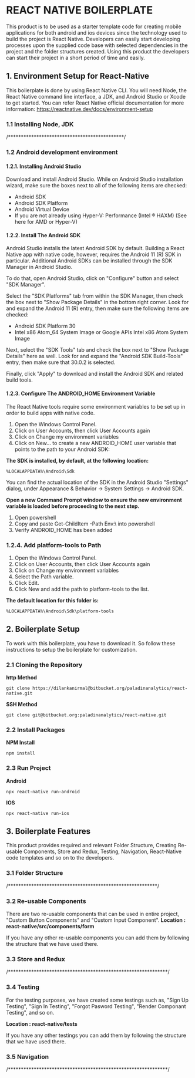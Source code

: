 # REACT NATIVE BOILERPLATE

This product is to be used as a starter template code for creating mobile applications for both android and ios devices since the technology used to build the project is React Native. Developers can easily start developing processes upon the supplied code base with selected dependencies in the project and the folder structures created. Using this product the developers can start their project in a short period of time and easily.

## 1. Environment Setup for React-Native

 This boilerplate is done by using React Native CLI. You will need Node, the React Native command line interface, a JDK, and Android Studio or Xcode to get started.
 You can refer React Native official documentation for more information: https://reactnative.dev/docs/environment-setup

### 1.1 Installing Node, JDK

/*********************************************/

### 1.2 Android development environment

#### 1.2.1. Installing Android Studio

Download and install Android Studio. While on Android Studio installation wizard, make sure the boxes next to all of the following items are checked:
 * Android SDK
 * Android SDK Platform
 * Android Virtual Device
 * If you are not already using Hyper-V: Performance (Intel ® HAXM) (See here for AMD or Hyper-V)

#### 1.2.2. Install The Android SDK

Android Studio installs the latest Android SDK by default. Building a React Native app with native code, however, requires the Android 11 (R) SDK in particular. Additional Android SDKs can be installed through the SDK Manager in Android Studio.

To do that, open Android Studio, click on "Configure" button and select "SDK Manager".

Select the "SDK Platforms" tab from within the SDK Manager, then check the box next to "Show Package Details" in the bottom right corner. Look for and expand the Android 11 (R) entry, then make sure the following items are checked:

 * Android SDK Platform 30
 * Intel x86 Atom_64 System Image or Google APIs Intel x86 Atom System Image

Next, select the "SDK Tools" tab and check the box next to "Show Package Details" here as well. Look for and expand the "Android SDK Build-Tools" entry, then make sure that 30.0.2 is selected.

Finally, click "Apply" to download and install the Android SDK and related build tools.

#### 1.2.3. Configure The ANDROID_HOME Environment Variable

The React Native tools require some environment variables to be set up in order to build apps with native code.

 1. Open the Windows Control Panel.
 2. Click on User Accounts, then click User Accounts again
 3. Click on Change my environment variables
 4. Click on New... to create a new ANDROID_HOME user variable that points to the path to your Android SDK:

**The SDK is installed, by default, at the following location:**

    %LOCALAPPDATA%\Android\Sdk

You can find the actual location of the SDK in the Android Studio "Settings" dialog, under Appearance & Behavior → System Settings → Android SDK.

**Open a new Command Prompt window to ensure the new environment variable is loaded before proceeding to the next step.**

 1. Open powershell
 2. Copy and paste Get-ChildItem -Path Env:\ into powershell
 3. Verify ANDROID_HOME has been added

### 1.2.4. Add platform-tools to Path

 1. Open the Windows Control Panel.
 2. Click on User Accounts, then click User Accounts again
 3. Click on Change my environment variables
 4. Select the Path variable.
 5. Click Edit.
 6. Click New and add the path to platform-tools to the list.

**The default location for this folder is:**

    %LOCALAPPDATA%\Android\Sdk\platform-tools

## 2. Boilerplate Setup

To work with this boilerplate, you have to download it. So follow these instructions to setup the boilerplate for customization.

### 2.1 Cloning the Repository

   **http Method**
   
    git clone https://dilankanirmal@bitbucket.org/paladinanalytics/react-native.git
    
   **SSH Method**
   
    git clone git@bitbucket.org:paladinanalytics/react-native.git
    
### 2.2 Install Packages

   **NPM Install**
   
    npm install
    
### 2.3 Run Project

   **Android**
   
    npx react-native run-android
   
   **IOS**
   
    npx react-native run-ios

## 3. Boilerplate Features

This product provides required and relevant Folder Structure, Creating Re-usable Components, Store and Redux, Testing, Navigation, React-Native code templates and so on to the developers.

### 3.1 Folder Structure

/**********************************************************/

### 3.2 Re-usable Components

There are two re-usable components that can be used in entire project, "Custom Button Components" and "Custom Input Component".
     **Location : react-native/src/components/form**
     
If you have any other re-usable components you can add them by following the structure that we have used there. 

### 3.3 Store and Redux

/**************************************************************/

### 3.4 Testing 

For the testing purposes, we have created some testings such as, "Sign Up Testing", "Sign In Testing", "Forgot Pasword Testing", "Render Componant Testing", and so on.
    
   **Location : react-native/__tests__**
   
If you have any other testings you can add them by following the structure that we have used there.

### 3.5 Navigation 

/**************************************************************/
